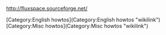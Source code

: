 <http://fluxspace.sourceforge.net/>

[Category:English howtos](Category:English howtos "wikilink")
[Category:Misc howtos](Category:Misc howtos "wikilink")
